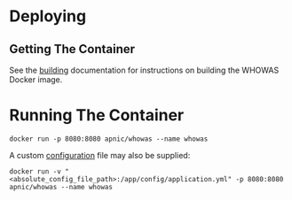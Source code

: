 # Deploying

## Getting The Container

See the [building](building.md) documentation for instructions on
building the WHOWAS Docker image.

# Running The Container

```
docker run -p 8080:8080 apnic/whowas --name whowas
```

A custom [configuration](config.md) file may also be supplied:

```
docker run -v "<absolute_config_file_path>:/app/config/application.yml" -p 8080:8080 apnic/whowas --name whowas
```
